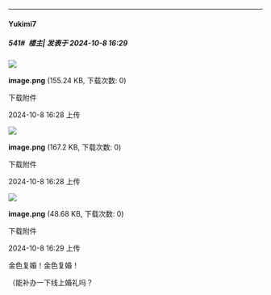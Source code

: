 ﻿
*****

####  Yukimi7  
##### 541#         楼主| 发表于 2024-10-8 16:29

<img src="https://img.saraba1st.com/forum/202410/08/082822xp3di7k8qdh758dd.png" referrerpolicy="no-referrer">

<strong>image.png</strong> (155.24 KB, 下载次数: 0)

下载附件

2024-10-8 16:28 上传

<img src="https://img.saraba1st.com/forum/202410/08/082840tn697u449l9t77l7.png" referrerpolicy="no-referrer">

<strong>image.png</strong> (167.2 KB, 下载次数: 0)

下载附件

2024-10-8 16:28 上传

<img src="https://img.saraba1st.com/forum/202410/08/082904pzgepnefmffeggem.png" referrerpolicy="no-referrer">

<strong>image.png</strong> (48.68 KB, 下载次数: 0)

下载附件

2024-10-8 16:29 上传

金色复婚！金色复婚！

（能补办一下线上婚礼吗？


